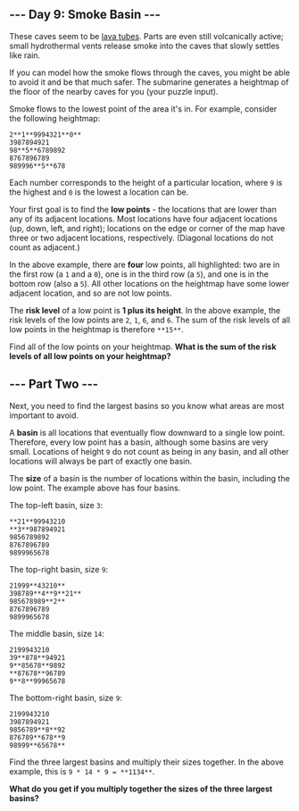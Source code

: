## --- Day 9: Smoke Basin ---

These caves seem to be <a href="https://en.wikipedia.org/wiki/Lava_tube" target="_blank">lava tubes</a>. Parts are even still volcanically active; small hydrothermal vents release smoke into the caves that slowly settles like rain.

If you can model how the smoke flows through the caves, you might be able to avoid it and be that much safer. The submarine generates a heightmap of the floor of the nearby caves for you (your puzzle input).

Smoke flows to the lowest point of the area it's in. For example, consider the following heightmap:

```
2**1**9994321**0**
3987894921
98**5**6789892
8767896789
989996**5**678
```

Each number corresponds to the height of a particular location, where `9` is the highest and `0` is the lowest a location can be.

Your first goal is to find the **low points** - the locations that are lower than any of its adjacent locations. Most locations have four adjacent locations (up, down, left, and right); locations on the edge or corner of the map have three or two adjacent locations, respectively. (Diagonal locations do not count as adjacent.)

In the above example, there are **four** low points, all highlighted: two are in the first row (a `1` and a `0`), one is in the third row (a `5`), and one is in the bottom row (also a `5`). All other locations on the heightmap have some lower adjacent location, and so are not low points.

The **risk level** of a low point is **1 plus its height**. In the above example, the risk levels of the low points are `2`, `1`, `6`, and `6`. The sum of the risk levels of all low points in the heightmap is therefore `**15**`.

Find all of the low points on your heightmap. **What is the sum of the risk levels of all low points on your heightmap?**

## --- Part Two ---

Next, you need to find the largest basins so you know what areas are most important to avoid.

A **basin** is all locations that eventually flow downward to a single low point. Therefore, every low point has a basin, although some basins are very small. Locations of height `9` do not count as being in any basin, and all other locations will always be part of exactly one basin.

The **size** of a basin is the number of locations within the basin, including the low point. The example above has four basins.

The top-left basin, size `3`:

```
**21**99943210
**3**987894921
9856789892
8767896789
9899965678
```

The top-right basin, size `9`:

```
21999**43210**
398789**4**9**21**
985678989**2**
8767896789
9899965678
```

The middle basin, size `14`:

```
2199943210
39**878**94921
9**85678**9892
**87678**96789
9**8**99965678
```

The bottom-right basin, size `9`:

```
2199943210
3987894921
9856789**8**92
876789**678**9
98999**65678**
```

Find the three largest basins and multiply their sizes together. In the above example, this is `9 * 14 * 9 = **1134**`.

**What do you get if you multiply together the sizes of the three largest basins?**